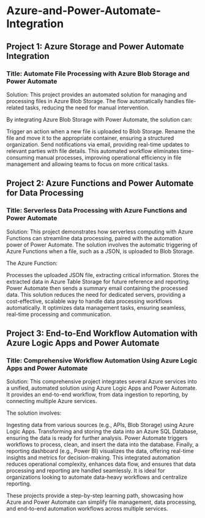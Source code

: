 # Azure-and-Power-Automate-Integration
## Project 1: Azure Storage and Power Automate Integration
### Title: Automate File Processing with Azure Blob Storage and Power Automate

Solution:
This project provides an automated solution for managing and processing files in Azure Blob Storage. The flow automatically handles file-related tasks, reducing the need for manual intervention.

By integrating Azure Blob Storage with Power Automate, the solution can:

Trigger an action when a new file is uploaded to Blob Storage.
Rename the file and move it to the appropriate container, ensuring a structured organization.
Send notifications via email, providing real-time updates to relevant parties with file details.
This automated workflow eliminates time-consuming manual processes, improving operational efficiency in file management and allowing teams to focus on more critical tasks.

## Project 2: Azure Functions and Power Automate for Data Processing
### Title: Serverless Data Processing with Azure Functions and Power Automate

Solution:
This project demonstrates how serverless computing with Azure Functions can streamline data processing, paired with the automation power of Power Automate. The solution involves the automatic triggering of Azure Functions when a file, such as a JSON, is uploaded to Blob Storage.

The Azure Function:

Processes the uploaded JSON file, extracting critical information.
Stores the extracted data in Azure Table Storage for future reference and reporting.
Power Automate then sends a summary email containing the processed data.
This solution reduces the need for dedicated servers, providing a cost-effective, scalable way to handle data processing workflows automatically. It optimizes data management tasks, ensuring seamless, real-time processing and communication.

## Project 3: End-to-End Workflow Automation with Azure Logic Apps and Power Automate
### Title: Comprehensive Workflow Automation Using Azure Logic Apps and Power Automate

Solution:
This comprehensive project integrates several Azure services into a unified, automated solution using Azure Logic Apps and Power Automate. It provides an end-to-end workflow, from data ingestion to reporting, by connecting multiple Azure services.

The solution involves:

Ingesting data from various sources (e.g., APIs, Blob Storage) using Azure Logic Apps.
Transforming and storing the data into an Azure SQL Database, ensuring the data is ready for further analysis.
Power Automate triggers workflows to process, clean, and insert the data into the database.
Finally, a reporting dashboard (e.g., Power BI) visualizes the data, offering real-time insights and metrics for decision-making.
This integrated automation reduces operational complexity, enhances data flow, and ensures that data processing and reporting are handled seamlessly. It is ideal for organizations looking to automate data-heavy workflows and centralize reporting.

These projects provide a step-by-step learning path, showcasing how Azure and Power Automate can simplify file management, data processing, and end-to-end automation workflows across multiple services.







